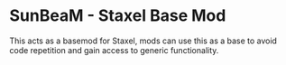 ﻿# SunBeaM - Staxel Base Mod

This acts as a basemod for Staxel, mods can use this as a base to avoid code repetition and gain access
to generic functionality.